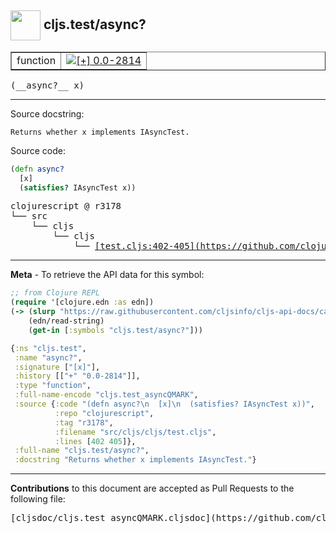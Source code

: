 ## <img width="48px" valign="middle" src="http://i.imgur.com/Hi20huC.png"> cljs.test/async?

 <table border="1">
<tr>

<td>function</td>
<td><a href="https://github.com/cljsinfo/cljs-api-docs/tree/0.0-2814"><img valign="middle" alt="[+] 0.0-2814" src="https://img.shields.io/badge/+-0.0--2814-lightgrey.svg"></a> </td>
</tr>
</table>

 <samp>
(__async?__ x)<br>
</samp>

---




Source docstring:

```
Returns whether x implements IAsyncTest.
```

Source code:

```clj
(defn async?
  [x]
  (satisfies? IAsyncTest x))
```

 <pre>
clojurescript @ r3178
└── src
    └── cljs
        └── cljs
            └── <ins>[test.cljs:402-405](https://github.com/clojure/clojurescript/blob/r3178/src/cljs/cljs/test.cljs#L402-L405)</ins>
</pre>


---

__Meta__ - To retrieve the API data for this symbol:

```clj
;; from Clojure REPL
(require '[clojure.edn :as edn])
(-> (slurp "https://raw.githubusercontent.com/cljsinfo/cljs-api-docs/catalog/cljs-api.edn")
    (edn/read-string)
    (get-in [:symbols "cljs.test/async?"]))
```

```clj
{:ns "cljs.test",
 :name "async?",
 :signature ["[x]"],
 :history [["+" "0.0-2814"]],
 :type "function",
 :full-name-encode "cljs.test_asyncQMARK",
 :source {:code "(defn async?\n  [x]\n  (satisfies? IAsyncTest x))",
          :repo "clojurescript",
          :tag "r3178",
          :filename "src/cljs/cljs/test.cljs",
          :lines [402 405]},
 :full-name "cljs.test/async?",
 :docstring "Returns whether x implements IAsyncTest."}

```

---

__Contributions__ to this document are accepted as Pull Requests to the following file:

 <pre>
[cljsdoc/cljs.test_asyncQMARK.cljsdoc](https://github.com/cljsinfo/cljs-api-docs/blob/master/cljsdoc/cljs.test_asyncQMARK.cljsdoc)
</pre>


